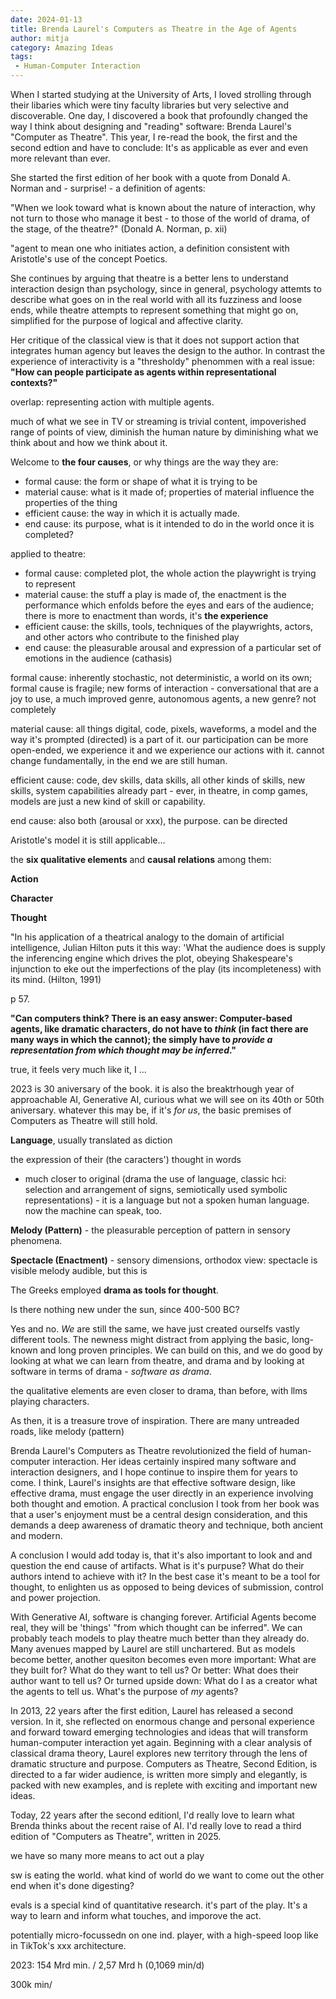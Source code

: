 ```yaml
---
date: 2024-01-13
title: Brenda Laurel's Computers as Theatre in the Age of Agents
author: mitja
category: Amazing Ideas
tags:
 - Human-Computer Interaction
---
```


When I started studying at the University of Arts, I loved strolling through their libaries which were tiny faculty libraries but very selective and discoverable. One day, I discovered a book that profoundly changed the way I think about designing and "reading" software: Brenda Laurel's "Computer as Theatre". This year, I re-read the book, the first and the second edtion and have to conclude: It's as applicable as ever and even more relevant than ever.

She started the first edition of her book with a quote from Donald A. Norman and - surprise! - a definition of agents:

"When we look toward what is known about the nature of interaction, why not turn to those who manage it best - to those of the world of drama, of the stage, of the theatre?" (Donald A. Norman, p. xii)

"agent to mean one who initiates action, a definition consistent with Aristotle's use of the concept Poetics.

She continues by arguing that theatre is a better lens to understand interaction design than psychology, since
in general, psychology attemts to describe what goes on in the real world with all its fuzziness and loose ends, while theatre attempts to represent something that might go on, simplified for the purpose of logical and affective clarity.

Her critique of the classical view is that it does not support action that integrates human agency but leaves the design to the author. In contrast the experience of interactivity is a "thresholdy" phenommen with a real issue: **"How can people participate as agents within representational contexts?"**

overlap: representing action with multiple agents.

much of what we see in TV or streaming is trivial content, impoverished range of points of view, diminish the human nature by diminishing what we think about and how we think about it.

Welcome to **the four causes**, or why things are the way they are:

- formal cause: the form or shape of what it is trying to be
- material cause: what is it made of; properties of material influence the properties of the thing
- efficient cause: the way in which it is actually made.
- end cause: its purpose, what is it intended to do in the world once it is completed?

applied to theatre:

- formal cause: completed plot, the whole action the playwright is trying to represent
- material cause: the stuff a play is made of, the enactment is the performance which enfolds before the eyes and ears of the audience; there is more to enactment than words, it's **the experience**
- efficient cause: the skills, tools, techniques of the playwrights, actors, and other actors who contribute to the finished play
- end cause: the pleasurable arousal and expression of a particular set of emotions in the audience (cathasis)

formal cause: inherently stochastic, not deterministic, a world on its own; formal cause is fragile; new forms of interaction - conversational that are a joy to use, a much improved genre, autonomous agents, a new genre? not completely

material cause: all things digital, code, pixels, waveforms, a model and the way it's prompted (directed) is a part of it. our participation can be more open-ended, we experience it and we experience our actions with it. cannot change fundamentally, in the end we are still human.

efficient cause: code, dev skills, data skills, all other kinds of skills, new skills, system capabilities already part - ever, in theatre, in comp games, models are just a new kind of skill or capability.

end cause: also both (arousal or xxx), the purpose. can be directed

Aristotle's model it is still applicable...



the **six qualitative elements** and **causal relations** among them:

**Action**

**Character**

**Thought**

"In his application of a theatrical analogy to the domain of artificial intelligence, Julian Hilton puts it this way: 'What the audience does is supply the inferencing engine which drives the plot, obeying Shakespeare's injunction to eke out the imperfections of the play (its incompleteness) with its mind. (Hilton, 1991)

p 57.

**"Can computers think? There is an easy answer: Computer-based agents, like dramatic characters, do not have to *think* (in fact there are many ways in which the cannot); the simply have to *provide a representation from which thought may be inferred*."**

true, it feels very much like it, I ...

2023 is 30 aniversary of the book. it is also the breaktrhough year of approachable AI, Generative AI, curious what we will see on its 40th or 50th aniversary. whatever this may be, if it's *for us*, the basic premises of Computers as Theatre will still hold.

**Language**, usually translated as diction

the expression of their (the caracters') thought in words

- much closer to original (drama the use of language, classic hci: selection and arrangement of signs, semiotically used symbolic representations) - it is a language but not a spoken human language. now the machine can speak, too.

**Melody (Pattern)** - the pleasurable perception of pattern in sensory phenomena.

**Spectacle (Enactment)** - sensory dimensions, orthodox view: spectacle is visible melody audible, but this is 


The Greeks employed **drama as tools for thought**.

Is there nothing new under the sun, since 400-500 BC?

Yes and no. *We* are still the same, we have just created ourselfs vastly different tools. The newness might distract from applying the basic, long-known and long proven principles. We can build on this, and we do good by looking at what we can learn from theatre, and drama and by looking at software in terms of drama - *software as drama*.

the qualitative elements are even closer to drama, than before, with llms playing characters.

As then, it is a treasure trove of inspiration. There are many untreaded roads, like melody (pattern)

Brenda Laurel's Computers as Theatre revolutionized the field of human-computer interaction. Her ideas certainly inspired many software and interaction designers, and I hope continue to inspire them for years to come. I think, Laurel's insights are that effective software design, like effective drama, must engage the user directly in an experience involving both thought and emotion. A practical conclusion I took from her book was that a user's enjoyment must be a central design consideration, and this demands a deep awareness of dramatic theory and technique, both ancient and modern. 

A conclusion I would add today is, that it's also important to look and and question the end cause of artifacts. What is it's purpuse? What do their authors intend to achieve with it? In the best case it's meant to be a tool for thought, to enlighten us as opposed to being devices of submission, control and power projection.

With Generative AI, software is changing forever. Artificial Agents become real, they will be 'things' "from which thought can be inferred". We can probably teach models to play theatre much better than they already do. Many avenues mapped by Laurel are still unchartered. But as models become better, another quesiton becomes even more important: What are they built for? What do they want to tell us? Or better: What does their author want to tell us? Or turned upside down: What do I as a creator what the agents to tell us. What's the purpose of *my* agents?

In 2013, 22 years after the first edition, Laurel has released a second version. In it, she reflected on enormous change and personal experience and forward toward emerging technologies and ideas that will transform human-computer interaction yet again. Beginning with a clear analysis of classical drama theory, Laurel explores new territory through the lens of dramatic structure and purpose. Computers as Theatre, Second Edition, is directed to a far wider audience, is written more simply and elegantly, is packed with new examples, and is replete with exciting and important new ideas.

Today, 22 years after the second editionl, I'd really love to learn what Brenda thinks about the recent raise of AI. I'd really love to read a third edition of "Computers as Theatre", written in 2025.


we have so many more means to act out a play

sw is eating the world. what kind of world do we want to come out the other end when it's done digesting?

evals is a special kind of quantitative research. it's part of the play. It's a way to learn and inform what touches, and imporove the act.

potentially micro-focussedn on one ind. player, with a high-speed loop like in TikTok's xxx architecture.

2023: 154 Mrd min. / 2,57 Mrd h (0,1069 min/d)

300k min/